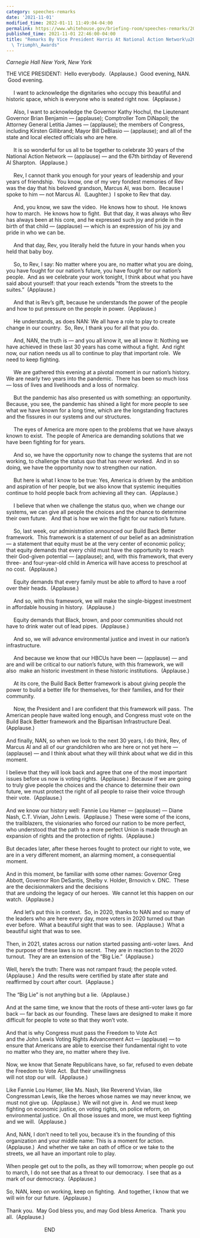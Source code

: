 ```yaml
---
category: speeches-remarks
date: '2021-11-01'
modified_time: 2022-01-11 11:49:04-04:00
permalink: https://www.whitehouse.gov/briefing-room/speeches-remarks/2021/11/01/remarks-by-vice-president-harris-at-national-action-networks-30th-anniversary-triumph-awards/
published_time: 2021-11-01 22:46:00-04:00
title: "Remarks By Vice President Harris At National Action Network\u2019s 30th Anniversary\
  \ Triumph\_Awards"
---
```

 
*Carnegie Hall New York, New York*

THE VICE PRESIDENT:  Hello everybody.  (Applause.)  Good evening, NAN.
 Good evening.  
   
     I want to acknowledge the dignitaries who occupy this beautiful and
historic space, which is everyone who is seated right now. 
(Applause.)  
   
     Also, I want to acknowledge the Governor Kathy Hochul, the
Lieutenant Governor Brian Benjamin — (applause); Comptroller Tom
DiNapoli; the Attorney General Letitia James — (applause); the members
of Congress, including Kirsten Gillibrand; Mayor Bill DeBlasio —
(applause); and all of the state and local elected officials who are
here.  
   
     It is so wonderful for us all to be together to celebrate 30 years
of the National Action Network — (applause) — and the 67th birthday of
Reverend Al Sharpton.  (Applause.)  
   
     Rev, I cannot thank you enough for your years of leadership and
your years of friendship.  You know, one of my very fondest memories of
Rev was the day that his beloved grandson, Marcus Al, was born.  Because
I spoke to him — not Marcus Al.  (Laughter.)  I spoke to Rev that day.  
   
     And, you know, we saw the video.  He knows how to shout.  He knows
how to march.  He knows how to fight.  But that day, it was always who
Rev has always been at his core, and he expressed such joy and pride in
the birth of that child — (applause) — which is an expression of his joy
and pride in who we can be.  
   
     And that day, Rev, you literally held the future in your hands when
you held that baby boy.  
   
     So, to Rev, I say: No matter where you are, no matter what you are
doing, you have fought for our nation’s future, you have fought for our
nation’s people.  And as we celebrate your work tonight, I think about
what you have said about yourself: that your reach extends “from the
streets to the suites.”  (Applause.)  
   
     And that is Rev’s gift, because he understands the power of the
people and how to put pressure on the people in power.  (Applause.)    
   
     He understands, as does NAN: We all have a role to play to create
change in our country.  So, Rev, I thank you for all that you do.    
   
     And, NAN, the truth is — and you all know it, we all know it:
Nothing we have achieved in these last 30 years has come without a
fight.  And right now, our nation needs us all to continue to play that
important role.  We need to keep fighting.  
   
     We are gathered this evening at a pivotal moment in our nation’s
history.  We are nearly two years into the pandemic.  There has been so
much loss — loss of lives and livelihoods and a loss of normalcy.  
   
     But the pandemic has also presented us with something: an
opportunity.  Because, you see, the pandemic has shined a light for more
people to see what we have known for a long time, which are the
longstanding fractures and the fissures in our systems and our
structures.   
   
     The eyes of America are more open to the problems that we have
always known to exist.  The people of America are demanding solutions
that we have been fighting for for years.    
   
     And so, we have the opportunity now to change the systems that are
not working, to challenge the status quo that has never worked.  And in
so doing, we have the opportunity now to strengthen our nation.   
   
     But here is what I know to be true: Yes, America is driven by the
ambition and aspiration of her people, but we also know that systemic
inequities continue to hold people back from achieving all they can. 
(Applause.)  
   
     I believe that when we challenge the status quo, when we change our
systems, we can give all people the choices and the chance to determine
their own future.   And that is how we win the fight for our nation’s
future.   
   
     So, last week, our administration announced our Build Back Better
framework.  This framework is a statement of our belief as an
administration — a statement that equity must be at the very center of
economic policy; that equity demands that every child must have the
opportunity to reach their God-given potential — (applause); and, with
this framework, that every three- and four-year-old child in America
will have access to preschool at no cost.  (Applause.)  
   
     Equity demands that every family must be able to afford to have a
roof over their heads.  (Applause.)  
   
     And so, with this framework, we will make the single-biggest
investment in affordable housing in history.  (Applause.)  
   
     Equity demands that Black, brown, and poor communities should not
have to drink water out of lead pipes.  (Applause.)  
   
     And so, we will advance environmental justice and invest in our
nation’s infrastructure.   
   
     And because we know that our HBCUs have been — (applause) — and are
and will be critical to our nation’s future, with this framework, we
will also  make an historic investment in these historic institutions. 
(Applause.)  
   
     At its core, the Build Back Better framework is about giving people
the power to build a better life for themselves, for their families, and
for their community.    
   
     Now, the President and I are confident that this framework will
pass.  The American people have waited long enough, and Congress must
vote on the Build Back Better framework and the Bipartisan
Infrastructure Deal.  (Applause.)  
   
And finally, NAN, so when we look to the next 30 years, I do think, Rev,
of Marcus Al and all of our grandchildren who are here or not yet here —
(applause) — and I think about what they will think about what we did in
this moment.  
   
I believe that they will look back and agree that one of the most
important issues before us now is voting rights.  (Applause.)  Because
if we are going to truly give people the choices and the chance to
determine their own future, we must protect the right of all people to
raise their voice through their vote.  (Applause.)   
   
And we know our history well: Fannie Lou Hamer — (applause) — Diane
Nash, C.T. Vivian, John Lewis.  (Applause.)  These were some of the
icons, the trailblazers, the visionaries who forced our nation to be
more perfect, who understood that the path to a more perfect Union is
made through an expansion of rights and the protection of rights. 
(Applause.)   
   
But decades later, after these heroes fought to protect our right to
vote, we are in a very different moment, an alarming moment, a
consequential moment.    
   
And in this moment, be familiar with some other names: Governor Greg
Abbott, Governor Ron DeSantis, Shelby v. Holder, Brnovich v. DNC.  These
are the decisionmakers and the decisions   
that are undoing the legacy of our heroes.  We cannot let this happen on
our watch.  (Applause.)  
   
     And let’s put this in context.  So, in 2020, thanks to NAN and so
many of the leaders who are here every day, more voters in 2020 turned
out than ever before.  What a beautiful sight that was to see. 
(Applause.)  What a beautiful sight that was to see.   
   
Then, in 2021, states across our nation started passing anti-voter
laws.  And the purpose of these laws is no secret.  They are in reaction
to the 2020 turnout.  They are an extension of the “Big Lie.” 
(Applause.)  
   
Well, here’s the truth: There was not rampant fraud; the people voted. 
(Applause.)  And the results were certified by state after state and
reaffirmed by court after court.  (Applause.)    
   
The “Big Lie” is not anything but a lie.  (Applause.)  
   
And at the same time, we know that the roots of these anti-voter laws go
far back — far back as our founding.  These laws are designed to make it
more difficult for people to vote so that they won’t vote.  
   
And that is why Congress must pass the Freedom to Vote Act  
and the John Lewis Voting Rights Advancement Act — (applause) — to
ensure that Americans are able to exercise their fundamental right to
vote no matter who they are, no matter where they live.  
   
Now, we know that Senate Republicans have, so far, refused to even
debate the Freedom to Vote Act.  But their unwillingness  
will not stop our will.  (Applause.)   
   
Like Fannie Lou Hamer, like Ms. Nash, like Reverend Vivian, like
Congressman Lewis, like the heroes whose names we may never know, we
must not give up.  (Applause.)  We will not give in.  And we must keep
fighting on economic justice, on voting rights, on police reform, on
environmental justice.  On all those issues and more, we must keep
fighting and we will.  (Applause.)  
   
And, NAN, I don’t need to tell you, because it’s in the founding of this
organization and your middle name: This is a moment for action. 
(Applause.)  And whether we take an oath of office or we take to the
streets, we all have an important role to play.  
   
When people get out to the polls, as they will tomorrow; when people go
out to march, I do not see that as a threat to our democracy.  I see
that as a mark of our democracy.  (Applause.)   
   
So, NAN, keep on working, keep on fighting.  And together, I know that
we will win for our future.  (Applause.)  
   
Thank you.  May God bless you, and may God bless America.  Thank you
all.  (Applause.)  
   
                          END
